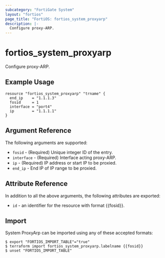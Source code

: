 ```yaml
---
subcategory: "FortiGate System"
layout: "fortios"
page_title: "FortiOS: fortios_system_proxyarp"
description: |-
  Configure proxy-ARP.
---
```


# fortios_system_proxyarp
Configure proxy-ARP.

## Example Usage

```hcl
resource "fortios_system_proxyarp" "trname" {
  end_ip    = "1.1.1.3"
  fosid     = 1
  interface = "port4"
  ip        = "1.1.1.1"
}
```

## Argument Reference

The following arguments are supported:

* `fosid` - (Required) Unique integer ID of the entry.
* `interface` - (Required) Interface acting proxy-ARP.
* `ip` - (Required) IP address or start IP to be proxied.
* `end_ip` - End IP of IP range to be proxied.


## Attribute Reference

In addition to all the above arguments, the following attributes are exported:
* `id` - an identifier for the resource with format {{fosid}}.

## Import

System ProxyArp can be imported using any of these accepted formats:
```
$ export "FORTIOS_IMPORT_TABLE"="true"
$ terraform import fortios_system_proxyarp.labelname {{fosid}}
$ unset "FORTIOS_IMPORT_TABLE"
```
